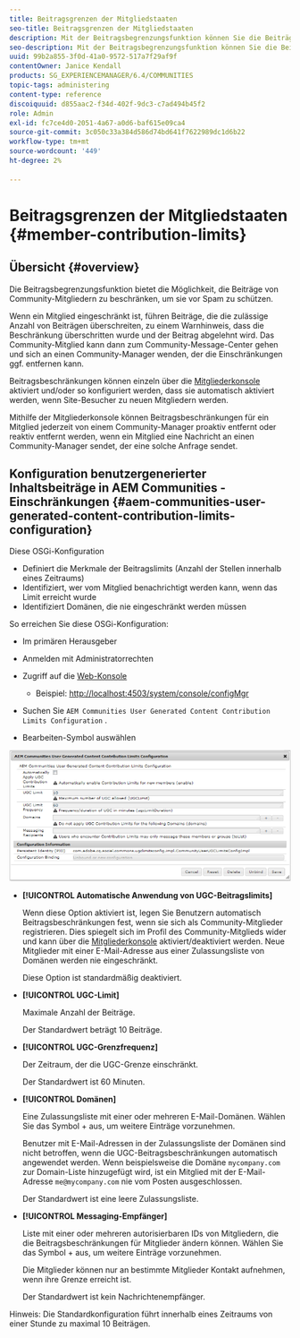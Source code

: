 ```yaml
---
title: Beitragsgrenzen der Mitgliedstaaten
seo-title: Beitragsgrenzen der Mitgliedstaaten
description: Mit der Beitragsbegrenzungsfunktion können Sie die Beiträge zum Schutz vor Spam einschränken
seo-description: Mit der Beitragsbegrenzungsfunktion können Sie die Beiträge zum Schutz vor Spam einschränken
uuid: 99b2a855-3f0d-41a0-9572-517a7f29af9f
contentOwner: Janice Kendall
products: SG_EXPERIENCEMANAGER/6.4/COMMUNITIES
topic-tags: administering
content-type: reference
discoiquuid: d855aac2-f34d-402f-9dc3-c7ad494b45f2
role: Admin
exl-id: fc7ce4d0-2051-4a67-a0d6-baf615e09ca4
source-git-commit: 3c050c33a384d586d74bd641f7622989dc1d6b22
workflow-type: tm+mt
source-wordcount: '449'
ht-degree: 2%

---
```


# Beitragsgrenzen der Mitgliedstaaten {#member-contribution-limits}

## Übersicht {#overview}

Die Beitragsbegrenzungsfunktion bietet die Möglichkeit, die Beiträge von Community-Mitgliedern zu beschränken, um sie vor Spam zu schützen.

Wenn ein Mitglied eingeschränkt ist, führen Beiträge, die die zulässige Anzahl von Beiträgen überschreiten, zu einem Warnhinweis, dass die Beschränkung überschritten wurde und der Beitrag abgelehnt wird. Das Community-Mitglied kann dann zum Community-Message-Center gehen und sich an einen Community-Manager wenden, der die Einschränkungen ggf. entfernen kann.

Beitragsbeschränkungen können einzeln über die [Mitgliederkonsole](members.md) aktiviert und/oder so konfiguriert werden, dass sie automatisch aktiviert werden, wenn Site-Besucher zu neuen Mitgliedern werden.

Mithilfe der Mitgliederkonsole können Beitragsbeschränkungen für ein Mitglied jederzeit von einem Community-Manager proaktiv entfernt oder reaktiv entfernt werden, wenn ein Mitglied eine Nachricht an einen Community-Manager sendet, der eine solche Anfrage sendet.

## Konfiguration benutzergenerierter Inhaltsbeiträge in AEM Communities - Einschränkungen {#aem-communities-user-generated-content-contribution-limits-configuration}

Diese OSGi-Konfiguration

* Definiert die Merkmale der Beitragslimits (Anzahl der Stellen innerhalb eines Zeitraums)
* Identifiziert, wer vom Mitglied benachrichtigt werden kann, wenn das Limit erreicht wurde
* Identifiziert Domänen, die nie eingeschränkt werden müssen

So erreichen Sie diese OSGi-Konfiguration:

* Im primären Herausgeber
* Anmelden mit Administratorrechten
* Zugriff auf die [Web-Konsole](../../help/sites-deploying/configuring-osgi.md)

   * Beispiel: [http://localhost:4503/system/console/configMgr](http://localhost:4503/system/console/configMgr)

* Suchen Sie `AEM Communities User Generated Content Contribution Limits Configuration` .
* Bearbeiten-Symbol auswählen

![chlimage_1-127](assets/chlimage_1-127.png)

* **[!UICONTROL Automatische Anwendung von UGC-Beitragslimits]**

   Wenn diese Option aktiviert ist, legen Sie Benutzern automatisch Beitragsbeschränkungen fest, wenn sie sich als Community-Mitglieder registrieren. Dies spiegelt sich im Profil des Community-Mitglieds wider und kann über die [Mitgliederkonsole](members.md) aktiviert/deaktiviert werden. Neue Mitglieder mit einer E-Mail-Adresse aus einer Zulassungsliste von Domänen werden nie eingeschränkt.

   Diese Option ist standardmäßig deaktiviert.

* **[!UICONTROL UGC-Limit]**

   Maximale Anzahl der Beiträge.

   Der Standardwert beträgt 10 Beiträge.

* **[!UICONTROL UGC-Grenzfrequenz]**

   Der Zeitraum, der die UGC-Grenze einschränkt.

   Der Standardwert ist 60 Minuten.

* **[!UICONTROL Domänen]**

   Eine Zulassungsliste mit einer oder mehreren E-Mail-Domänen. Wählen Sie das Symbol + aus, um weitere Einträge vorzunehmen.

   Benutzer mit E-Mail-Adressen in der Zulassungsliste der Domänen sind nicht betroffen, wenn die UGC-Beitragsbeschränkungen automatisch angewendet werden. Wenn beispielsweise die Domäne `mycompany.com` zur Domain-Liste hinzugefügt wird, ist ein Mitglied mit der E-Mail-Adresse `me@mycompany.com` nie vom Posten ausgeschlossen.

   Der Standardwert ist eine leere Zulassungsliste.

* **[!UICONTROL Messaging-Empfänger]**

   Liste mit einer oder mehreren autorisierbaren IDs von Mitgliedern, die die Beitragsbeschränkungen für Mitglieder ändern können. Wählen Sie das Symbol + aus, um weitere Einträge vorzunehmen.

   Die Mitglieder können nur an bestimmte Mitglieder Kontakt aufnehmen, wenn ihre Grenze erreicht ist.

   Der Standardwert ist kein Nachrichtenempfänger.

Hinweis: Die Standardkonfiguration führt innerhalb eines Zeitraums von einer Stunde zu maximal 10 Beiträgen.
